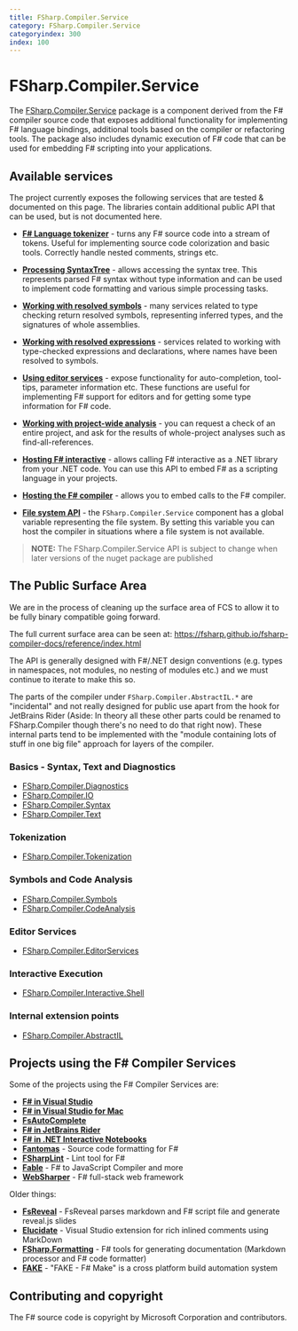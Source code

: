 ```yaml
---
title: FSharp.Compiler.Service
category: FSharp.Compiler.Service
categoryindex: 300
index: 100
---
```

# FSharp.Compiler.Service

The [FSharp.Compiler.Service](https://www.nuget.org/packages/FSharp.Compiler.Service) package is a component derived from the F# compiler source code that
exposes additional functionality for implementing F# language bindings, additional
tools based on the compiler or refactoring tools. The package also includes
dynamic execution of F# code that can be used for embedding F# scripting into your applications.

## Available services

The project currently exposes the following services that are tested & documented on this page.
The libraries contain additional public API that can be used, but is not documented here.

* [**F# Language tokenizer**](tokenizer.html) - turns any F# source code into a stream of tokens.
  Useful for implementing source code colorization and basic tools. Correctly handle nested
  comments, strings etc.

* [**Processing SyntaxTree**](untypedtree.html) - allows accessing the syntax tree.
  This represents parsed F# syntax without type information and can be used to implement code formatting
  and various simple processing tasks.

* [**Working with resolved symbols**](symbols.html) - many services related to type checking
  return resolved symbols, representing inferred types, and the signatures of whole assemblies.

* [**Working with resolved expressions**](typedtree.html) - services related to working with
  type-checked expressions and declarations, where names have been resolved to symbols.

* [**Using editor services**](editor.html) - expose functionality for auto-completion, tool-tips,
  parameter information etc. These functions are useful for implementing F# support for editors
  and for getting some type information for F# code.

* [**Working with project-wide analysis**](project.html) - you can request a check of
  an entire project, and ask for the results of whole-project analyses such as find-all-references.

* [**Hosting F# interactive**](interactive.html) - allows calling F# interactive as a .NET library
  from your .NET code. You can use this API to embed F# as a scripting language in your projects.

* [**Hosting the F# compiler**](compiler.html) - allows you to embed calls to the F# compiler.

* [**File system API**](filesystem.html) - the `FSharp.Compiler.Service` component has a global variable
  representing the file system. By setting this variable you can host the compiler in situations where a file system
  is not available.

> **NOTE:** The FSharp.Compiler.Service API is subject to change when later versions of the nuget package are published

## The Public Surface Area

We are in the process of cleaning up the surface area of FCS to allow it to be fully binary compatible going forward.

The full current surface area can be seen at: https://fsharp.github.io/fsharp-compiler-docs/reference/index.html

The API is generally designed with F#/.NET design conventions (e.g. types in namespaces, not modules, no nesting of modules etc.) and we must continue to iterate to make this so.

The parts of the compiler under `FSharp.Compiler.AbstractIL.*` are "incidental" and not really designed for public use apart from the hook for JetBrains Rider (Aside: In theory all these other parts could be renamed to FSharp.Compiler though there's no need to do that right now).   These internal parts tend to be implemented with the "module containing lots of stuff in one big file" approach for layers of the compiler.

### Basics - Syntax, Text and Diagnostics

* [FSharp.Compiler.Diagnostics](reference/fsharp-compiler-diagnostics.html)
* [FSharp.Compiler.IO](reference/fsharp-compiler-io.html)
* [FSharp.Compiler.Syntax](reference/fsharp-compiler-syntax.html)
* [FSharp.Compiler.Text](reference/fsharp-compiler-text.html)

### Tokenization

* [FSharp.Compiler.Tokenization](reference/fsharp-compiler-tokenization.html)

### Symbols and Code Analysis

* [FSharp.Compiler.Symbols](reference/fsharp-compiler-symbols.html)
* [FSharp.Compiler.CodeAnalysis](reference/fsharp-compiler-codeanalysis.html)

### Editor Services

* [FSharp.Compiler.EditorServices](reference/fsharp-compiler-editorservices.html)

### Interactive Execution

* [FSharp.Compiler.Interactive.Shell](reference/fsharp-compiler-interactive-shell.html)

### Internal extension points

* [FSharp.Compiler.AbstractIL](reference/fsharp-compiler-abstractil.html)

## Projects using the F# Compiler Services

Some of the projects using the F# Compiler Services are:

* [**F# in Visual Studio**](https://github.com/dotnet/fsharp/)
* [**F# in Visual Studio for Mac**](https://github.com/mono/monodevelop/tree/master/main/external/fsharpbinding)
* [**FsAutoComplete**](https://github.com/fsharp/FsAutoComplete)
* [**F# in JetBrains Rider**](https://github.com/JetBrains/resharper-fsharp)
* [**F# in .NET Interactive Notebooks**](https://github.com/dotnet/interactive)
* [**Fantomas**](https://github.com/fsprojects/fantomas/) - Source code formatting for F#
* [**FSharpLint**](https://fsprojects.github.io/FSharpLint/) - Lint tool for F#
* [**Fable**](https://fable.io/) - F# to JavaScript Compiler and more
* [**WebSharper**](https://websharper.com/) - F# full-stack web framework

Older things:

* [**FsReveal**](https://fsprojects.github.io/FsReveal/) - FsReveal parses markdown and F# script file and generate reveal.js slides
* [**Elucidate**](https://github.com/rookboom/Elucidate) - Visual Studio extension for rich inlined comments using MarkDown
* [**FSharp.Formatting**](http://fsprojects.github.io/FSharp.Formatting/) - F# tools for generating documentation (Markdown processor and F# code formatter)
* [**FAKE**](https://fsprojects.github.io/FAKE/) - "FAKE - F# Make" is a cross platform build automation system

## Contributing and copyright

The F# source code is copyright by Microsoft Corporation and contributors.
